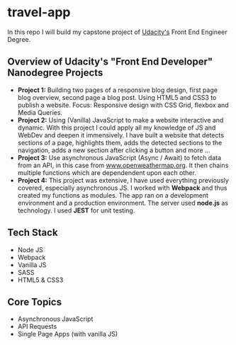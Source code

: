 # travel-app

In this repo I will build my capstone project of [Udacity's](https://www.udacity.com/course/front-end-web-developer-nanodegree--nd0011) Front End Engineer Degree.

## Overview of Udacity's "Front End Developer" Nanodegree Projects

- __Project 1:__ Building two  pages of a responsive blog design, first page blog overview, second page a blog post. Using HTML5 and CSS3 to publish a website. Focus: Responsive design with CSS Grid, flexbox and Media Queries.
- __Project 2:__ Using (Vanilla) JavaScript to make a website interactive and dynamic. With this project I could apply all my knowledge of JS and WebDev and deepen it immensively. I have built a website that detects sections of a page, highlights them, adds the detected sections to the navigation, adds a new section after clicking a button and more ... 
- __Project 3:__ Use asynchronous JavaScript (Async / Await) to fetch data from an API, in this case from www.openweathermap.org. It then chains multiple functions which are dependendent upon each other. 
- __Project 4:__ This project was extensive, I have used everything previously covered, especially asynchronous JS. I worked with __Webpack__ and thus created my functions as modules. The app ran on a development environment and a production environment. The server used __node.js__ as technology. I used __JEST__ for unit testing.

## Tech Stack
- Node JS
- Webpack
- Vanilla JS
- SASS
- HTML5 & CSS3

## Core Topics

- Asynchronous JavaScript
- API Requests
- Single Page Apps (with vanilla JS)